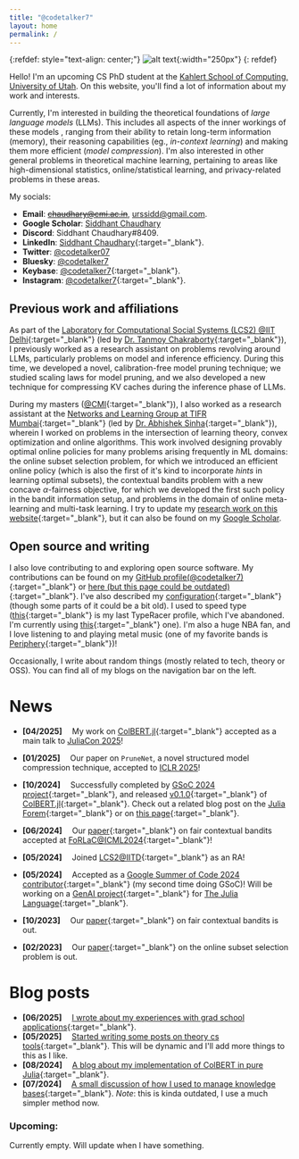 ```yaml
---
title: "@codetalker7"
layout: home
permalink: /
---
```


{:refdef: style="text-align: center;"}
![alt text](/assets/images/homepage-modified.png "My picture"){:width="250px"}
{: refdef}

Hello! I'm an upcoming CS PhD student at the
[Kahlert School of Computing, University of Utah](https://www.cs.utah.edu/). On
this website, you'll find a lot of information about my work and interests.

Currently, I'm interested in building the theoretical foundations of _large
language models_ (LLMs). This includes all aspects of the inner workings of
these models , ranging from their ability to retain long-term information
(memory), their reasoning capabilities (eg., _in-context learning_) and making
them more efficient (_model compression_). I'm also interested in other general
problems in theoretical machine learning, pertaining to areas like
high-dimensional statistics, online/statistical learning, and privacy-related
problems in these areas.

My socials:

- **Email**: ~~[chaudhary@cmi.ac.in](mailto:chaudhary@cmi.ac.in)~~,
  [urssidd@gmail.com](mailto:urssidd@gmail.com).
- **Google Scholar**:
  [Siddhant Chaudhary](https://scholar.google.com/citations?user=WZ9a08wAAAAJ&hl=en)
- **Discord**: Siddhant Chaudhary#8409.
- **LinkedIn**:
  [Siddhant Chaudhary](https://www.linkedin.com/in/siddhant-chaudhary-84182110a/){:target="\_blank"}.
- **Twitter**: [@codetalker07](https://twitter.com/codetalker07)
- **Bluesky**: [@codetalker7](https://bsky.app/profile/codetalker7.bsky.social)
- **Keybase**:
  [@codetalker7](https://keybase.io/codetalker7){:target="\_blank"}.
- **Instagram**:
  [@codetalker7](https://www.instagram.com/codetalker7/){:target="\_blank"}.

## Previous work and affiliations

As part of the
[Laboratory for Computational Social Systems (LCS2) @IIT Delhi](https://www.lcs2.in/people_restructured.html){:target="\_blank"}
(led by [Dr. Tanmoy Chakraborty](https://tanmoychak.com/){:target="\_blank"}), I
previously worked as a research assistant on problems revolving around LLMs,
particularly problems on model and inference efficiency. During this time, we
developed a novel, calibration-free model pruning technique; we studied scaling
laws for model pruning, and we also developed a new technique for compressing KV
caches during the inference phase of LLMs.

During my masters ([@CMI](https://www.cmi.ac.in/){:target="\_blank"}), I also
worked as a research assistant at the
[Networks and Learning Group at TIFR Mumbai](https://abhishek-sinha-tifr.github.io/group.html){:target="\_blank"}
(led by
[Dr. Abhishek Sinha](https://abhishek-sinha-tifr.github.io/){:target="\_blank"}),
wherein I worked on problems in the intersection of learning theory, convex
optimization and online algorithms. This work involved designing provably
optimal online policies for many problems arising frequently in ML domains: the
online subset selection problem, for which we introduced an efficient online
policy (which is also the first of it's kind to incorporate _hints_ in learning
optimal subsets), the contextual bandits problem with a new concave
$\alpha$-fairness objective, for which we developed the first such policy in the
bandit information setup, and problems in the domain of online meta-learning and
multi-task learning. I try to update my
[research work on this website](/pages/research){:target="\_blank"}, but it can
also be found on my
[Google Scholar](https://scholar.google.com/citations?user=WZ9a08wAAAAJ&hl=en).

## Open source and writing

I also love contributing to and exploring open source software. My contributions
can be found on my
[GitHub profile(@codetalker7)](https://github.com/codetalker7){:target="\_blank"}
or
[here (but this page could be outdated)](/pages/open_source){:target="\_blank"}.
I've also described my [configuration](/pages/code){:target="\_blank"} (though
some parts of it could be a bit old). I used to speed type
([this](https://data.typeracer.com/pit/profile?user=code_talker){:target="\_blank"}
is my last TypeRacer profile, which I've abandoned. I'm currently using
[this](https://data.typeracer.com/pit/profile?user=professor_pyg){:target="\_blank"}
one). I'm also a huge NBA fan, and I love listening to and playing metal music
(one of my favorite bands is
[Periphery](https://periphery.net/){:target="\_blank"})!

Occasionally, I write about random things (mostly related to tech, theory or
OSS). You can find all of my blogs on the navigation bar on the left.

# News

- **[04/2025]** &emsp;My work on
  [ColBERT.jl](https://github.com/codetalker7/ColBERT.jl){:target="\_blank"}
  accepted as a main talk to [JuliaCon 2025](https://juliacon.org/2025/)!

- **[01/2025]** &emsp;Our paper on $\texttt{PruneNet}$, a novel structured model
  compression technique, accepted to [ICLR 2025](https://iclr.cc/)!

- **[10/2024]** &emsp;Successfully completed by
  [GSoC 2024 project](https://summerofcode.withgoogle.com/programs/2024/projects/GauGUFoo){:target="\_blank"},
  and released
  [v0.1.0](https://github.com/JuliaGenAI/ColBERT.jl/releases/tag/v0.1.0){:target="\_blank"}
  of [ColBERT.jl](https://github.com/JuliaGenAI/ColBERT.jl){:target="\_blank"}.
  Check out a related blog post on the
  [Julia Forem](https://forem.julialang.org/codetalker7/colbertjl-efficient-late-interaction-retrieval-systems-in-julia-1d9k){:target="\_blank"}
  or on [this page](/_posts/2024-08-02-colbert.md){:target="\_blank"}.

- **[06/2024]** &emsp;Our
  [paper](https://arxiv.org/abs/2310.14164){:target="\_blank"} on fair
  contextual bandits accepted at
  [FoRLaC@ICML2024](https://rl-control-theory.github.io/){:target="\_blank"}!

- **[05/2024]** &emsp;Joined
  [LCS2@IITD](https://www.lcs2.in/){:target="\_blank"} as an RA!

- **[05/2024]** &emsp;Accepted as a
  [Google Summer of Code 2024 contributor](https://julialang.org/blog/2024/05/gsoc-2024-fellows/){:target="\_blank"}
  (my second time doing GSoC)! Will be working on a
  [GenAI project](https://summerofcode.withgoogle.com/programs/2024/projects/GauGUFoo){:target="\_blank"}
  for [The Julia Language](https://julialang.org/){:target="\_blank"}.

- **[10/2023]** &emsp;Our
  [paper](https://arxiv.org/abs/2310.14164){:target="\_blank"} on fair
  contextual bandits is out.

- **[02/2023]** &emsp;Our
  [paper](https://arxiv.org/abs/2209.14222){:target="\_blank"} on the online
  subset selection problem is out.

# Blog posts

- **[06/2025]**
  &emsp;[I wrote about my experiences with grad school applications](/jekyll/2025-06-21-gradadmissions.html){:target="\_blank"}.
- **[05/2025]**
  &emsp;[Started writing some posts on theory cs tools](/jekyll/2025-05-17-cstools.html){:target="\_blank"}.
  This will be dynamic and I'll add more things to this as I like.
- **[08/2024]**
  &emsp;[A blog about my implementation of ColBERT in pure Julia](/jekyll/2024-08-02-colbert.html){:target="\_blank"}.
- **[07/2024]**
  &emsp;[A small discussion of how I used to manage knowledge bases](/jekyll/2024-07-07-obsidian.html){:target="\_blank"}.
  _Note_: this is kinda outdated, I use a much simpler method now.

### Upcoming:

Currently empty. Will update when I have something.
